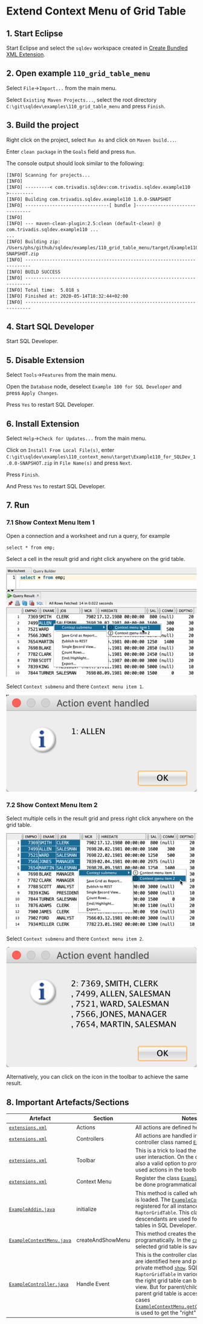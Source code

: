 # Extend Context Menu of Grid Table

## 1. Start Eclipse

Start Eclipse and select the `sqldev` workspace created in [Create Bundled XML Extension](https://github.com/PhilippSalvisberg/sqldev/tree/main/workshop/050_create_bundled_xml_extension).

## 2. Open example `110_grid_table_menu`

Select `File`->`Import...` from the main menu.

Select `Existing Maven Projects...`, select the root directory `C:\git\sqldev\examples\110_grid_table_menu` and press `Finish`.

## 3. Build the project

Right click on the project, select `Run As` and click on `Maven build...`.

Enter `clean package` in the `Goals` field and press `Run`.

The console output should look similar to the following:

```text
[INFO] Scanning for projects...
[INFO] 
[INFO] ---------< com.trivadis.sqldev:com.trivadis.sqldev.example110 >---------
[INFO] Building com.trivadis.sqldev.example110 1.0.0-SNAPSHOT
[INFO] -------------------------------[ bundle ]-------------------------------
[INFO] 
[INFO] --- maven-clean-plugin:2.5:clean (default-clean) @ com.trivadis.sqldev.example110 ...
...
[INFO] Building zip: /Users/phs/github/sqldev/examples/110_grid_table_menu/target/Example110_for_SQLDev_1.0.0-SNAPSHOT.zip
[INFO] ------------------------------------------------------------------------
[INFO] BUILD SUCCESS
[INFO] ------------------------------------------------------------------------
[INFO] Total time:  5.018 s
[INFO] Finished at: 2020-05-14T18:32:44+02:00
[INFO] ------------------------------------------------------------------------
```

## 4. Start SQL Developer

Start SQL Developer.

## 5. Disable Extension

Select `Tools`->`Features` from the main menu.

Open the `Database` node, deselect `Example 100 for SQL Developer` and press `Apply Changes`.

Press `Yes` to restart SQL Developer.

## 6. Install Extension

Select `Help`->`Check for Updates...` from the main menu.

Click on `Install From Local File(s)`, enter `C:\git\sqldev\examples\110_context_menu\target\Example110_for_SQLDev_1.0.0-SNAPSHOT.zip` in `File Name(s)` and press `Next`.

Press `Finish`.

And Press `Yes` to restart SQL Developer.

## 7. Run

### 7.1 Show Context Menu Item 1

Open a connection and a worksheet and run a query, for example

```
select * from emp;
```

Select a cell in the result grid and right click anywhere on the grid table.

![Contex menu for one cell in query result](./images/context_menu_for_one_cell_in_query_result.png)

Select `Context submenu` and there `Context menu item 1`.

![Context menu item 1 result](./images/context_menu_item1_result.png)

### 7.2 Show Context Menu Item 2

Select multiple cells in the result grid and press right click anywhere on the grid table.

![Contex menu for multiple cells in query result](./images/context_menu_for_multiple_cells_in_query_result.png)

Select `Context submenu` and there `Context menu item 2`.

![Context menu item 2 result](./images/context_menu_item2_result.png)

Alternatively, you can click on the icon in the toolbar to achieve the same result.

## 8. Important Artefacts/Sections

| Artefact | Section | Notes |
| -------- | ------- | ----- |
| [`extensions.xml`](https://github.com/PhilippSalvisberg/sqldev/blob/main/examples/110_grid_table_menu/extension.xml#L24-L37) | Actions | All actions are defined here. |
| [`extensions.xml`](https://github.com/PhilippSalvisberg/sqldev/blob/main/examples/110_grid_table_menu/extension.xml#L38-L47) | Controllers | All actions are handled in a single controller class named [`ExampleController`](https://github.com/PhilippSalvisberg/sqldev/blob/main/examples/110_grid_table_menu/src/main/java/com/trivadis/sqldev/example110/ExampleController.java#L20). |
| [`extensions.xml`](https://github.com/PhilippSalvisberg/sqldev/blob/main/examples/110_grid_table_menu/extension.xml#L48-L58) | Toolbar | This is a trick to load the extension without user interaction. On the other hand, it is also a valid option to provide frequently used actions in the toolbar. |
| [`extensions.xml`](https://github.com/PhilippSalvisberg/sqldev/blob/main/examples/110_grid_table_menu/extension.xml#L64-L68) | Context Menu | Register the class [`ExampleAddin`](https://github.com/PhilippSalvisberg/sqldev/blob/main/examples/110_grid_table_menu/src/main/java/com/trivadis/sqldev/example110/ExampleAddin.java#L9). This must be done programmatically. |
| [`ExampleAddin.java`](https://github.com/PhilippSalvisberg/sqldev/blob/main/examples/110_grid_table_menu/src/main/java/com/trivadis/sqldev/example110/ExampleAddin.java#L14-L18) | initialize | This method is called when the extension is loaded. The [`ExampleContextMenu`](https://github.com/PhilippSalvisberg/sqldev/blob/main/examples/110_grid_table_menu/src/main/java/com/trivadis/sqldev/example110/ExampleContextMenu.java#L11) is registered for all instances of `RaptorGridTable`. This class and its descendants are used for basically all grid tables in SQL Developer. |
| [`ExampleContextMenu.java`](https://github.com/PhilippSalvisberg/sqldev/blob/main/examples/110_grid_table_menu/src/main/java/com/trivadis/sqldev/example110/ExampleContextMenu.java#L31-L37) | createAndShowMenu | This method creates the context menu programatically. In the [`canShow`](https://github.com/PhilippSalvisberg/sqldev/blob/main/examples/110_grid_table_menu/src/main/java/com/trivadis/sqldev/example110/ExampleContextMenu.java#L22-L28) method, the selected grid table is saved for later use. |
| [`ExampleController.java`](https://github.com/PhilippSalvisberg/sqldev/blob/main/examples/110_grid_table_menu/src/main/java/com/trivadis/sqldev/example110/ExampleController.java#L85-L95) | Handle Event| This is the controller class. The two actions are identified here and processed in the private method [`show`](https://github.com/PhilippSalvisberg/sqldev/blob/main/examples/110_grid_table_menu/src/main/java/com/trivadis/sqldev/example110/ExampleController.java#L60-L82). SQL Developer uses a `RaptorGridTable` in various places. Usually the right grid table can be identified via the view. But for parent/child reports only the parent grid table is accessible. In these cases [`ExampleContextMenu.getContextGridTable()`](https://github.com/PhilippSalvisberg/sqldev/blob/main/examples/110_grid_table_menu/src/main/java/com/trivadis/sqldev/example110/ExampleController.java#L69) is used to get the "right" grid table. |
